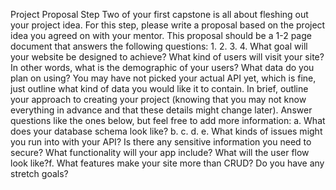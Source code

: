 Project Proposal Step Two of your first capstone is all about fleshing out your project idea. For this step, please write a proposal based on the project idea you agreed on with your mentor. This proposal should be a 1-2 page document that answers the following questions: 1. 2. 3. 4. What goal will your website be designed to achieve? What kind of users will visit your site? In other words, what is the demographic of your users? What data do you plan on using? You may have not picked your actual API yet, which is fine, just outline what kind of data you would like it to contain. In brief, outline your approach to creating your project (knowing that you may not know everything in advance and that these details might change later). Answer questions like the ones below, but feel free to add more information: a. What does your database schema look like? b. c. d. e. What kinds of issues might you run into with your API? Is there any sensitive information you need to secure? What functionality will your app include? What will the user flow look like?f. What features make your site more than CRUD? Do you have any stretch goals?